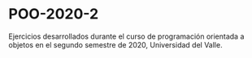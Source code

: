 # POO-2020-2
Ejercicios desarrollados durante el curso de programación orientada a objetos en el segundo semestre de 2020, Universidad del Valle.
